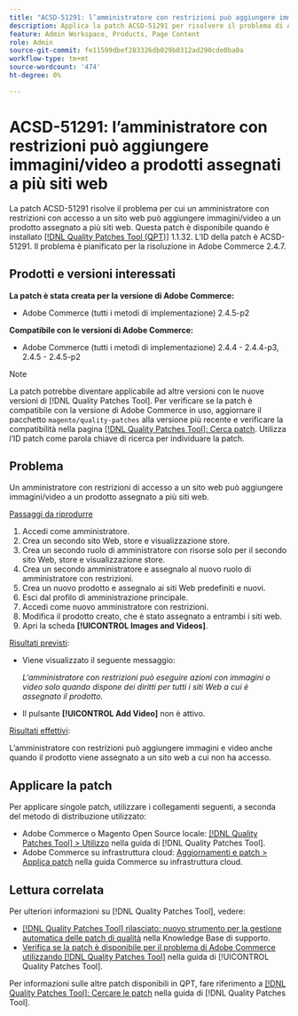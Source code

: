 ```yaml
---
title: "ACSD-51291: l’amministratore con restrizioni può aggiungere immagini/video a prodotti assegnati a più siti web"
description: Applica la patch ACSD-51291 per risolvere il problema di Adobe Commerce, in cui un amministratore con restrizioni di accesso a un sito web può aggiungere immagini/video a un prodotto assegnato a più siti web.
feature: Admin Workspace, Products, Page Content
role: Admin
source-git-commit: fe11599dbef283326db029b0312ad290cde0ba0a
workflow-type: tm+mt
source-wordcount: '474'
ht-degree: 0%

---
```


# ACSD-51291: l’amministratore con restrizioni può aggiungere immagini/video a prodotti assegnati a più siti web

La patch ACSD-51291 risolve il problema per cui un amministratore con restrizioni con accesso a un sito web può aggiungere immagini/video a un prodotto assegnato a più siti web. Questa patch è disponibile quando è installato [[!DNL Quality Patches Tool (QPT)]](https://experienceleague.adobe.com/en/docs/commerce-knowledge-base/kb/announcements/commerce-announcements/magento-quality-patches-released-new-tool-to-self-serve-quality-patches) 1.1.32. L’ID della patch è ACSD-51291. Il problema è pianificato per la risoluzione in Adobe Commerce 2.4.7.

## Prodotti e versioni interessati

**La patch è stata creata per la versione di Adobe Commerce:**

* Adobe Commerce (tutti i metodi di implementazione) 2.4.5-p2

**Compatibile con le versioni di Adobe Commerce:**

* Adobe Commerce (tutti i metodi di implementazione) 2.4.4 - 2.4.4-p3, 2.4.5 - 2.4.5-p2

>[!NOTE]
>
>La patch potrebbe diventare applicabile ad altre versioni con le nuove versioni di [!DNL Quality Patches Tool]. Per verificare se la patch è compatibile con la versione di Adobe Commerce in uso, aggiornare il pacchetto `magento/quality-patches` alla versione più recente e verificare la compatibilità nella pagina [[!DNL Quality Patches Tool]: Cerca patch](https://experienceleague.adobe.com/tools/commerce-quality-patches/index.html). Utilizza l’ID patch come parola chiave di ricerca per individuare la patch.

## Problema

Un amministratore con restrizioni di accesso a un sito web può aggiungere immagini/video a un prodotto assegnato a più siti web.

<u>Passaggi da riprodurre</u>

1. Accedi come amministratore.
1. Crea un secondo sito Web, store e visualizzazione store.
1. Crea un secondo ruolo di amministratore con risorse solo per il secondo sito Web, store e visualizzazione store.
1. Crea un secondo amministratore e assegnalo al nuovo ruolo di amministratore con restrizioni.
1. Crea un nuovo prodotto e assegnalo ai siti Web predefiniti e nuovi.
1. Esci dal profilo di amministrazione principale.
1. Accedi come nuovo amministratore con restrizioni.
1. Modifica il prodotto creato, che è stato assegnato a entrambi i siti web.
1. Apri la scheda **[!UICONTROL Images and Videos]**.

<u>Risultati previsti</u>:

* Viene visualizzato il seguente messaggio:

  *L&#39;amministratore con restrizioni può eseguire azioni con immagini o video solo quando dispone dei diritti per tutti i siti Web a cui è assegnato il prodotto.*

* Il pulsante **[!UICONTROL Add Video]** non è attivo.

<u>Risultati effettivi</u>:

L’amministratore con restrizioni può aggiungere immagini e video anche quando il prodotto viene assegnato a un sito web a cui non ha accesso.

## Applicare la patch

Per applicare singole patch, utilizzare i collegamenti seguenti, a seconda del metodo di distribuzione utilizzato:

* Adobe Commerce o Magento Open Source locale: [[!DNL Quality Patches Tool] > Utilizzo](/help/tools/quality-patches-tool/usage.md) nella guida di [!DNL Quality Patches Tool].
* Adobe Commerce su infrastruttura cloud: [Aggiornamenti e patch > Applica patch](https://experienceleague.adobe.com/docs/commerce-cloud-service/user-guide/develop/upgrade/apply-patches.html) nella guida Commerce su infrastruttura cloud.

## Lettura correlata

Per ulteriori informazioni su [!DNL Quality Patches Tool], vedere:

* [[!DNL Quality Patches Tool] rilasciato: nuovo strumento per la gestione automatica delle patch di qualità](https://experienceleague.adobe.com/en/docs/commerce-knowledge-base/kb/announcements/commerce-announcements/magento-quality-patches-released-new-tool-to-self-serve-quality-patches) nella Knowledge Base di supporto.
* [Verifica se la patch è disponibile per il problema di Adobe Commerce utilizzando  [!DNL Quality Patches Tool]](/help/tools/quality-patches-tool/patches-available-in-qpt/check-patch-for-magento-issue-with-magento-quality-patches.md) nella guida di [!UICONTROL Quality Patches Tool].


Per informazioni sulle altre patch disponibili in QPT, fare riferimento a [[!DNL Quality Patches Tool]: Cercare le patch](https://experienceleague.adobe.com/tools/commerce-quality-patches/index.html) nella guida di [!DNL Quality Patches Tool].
